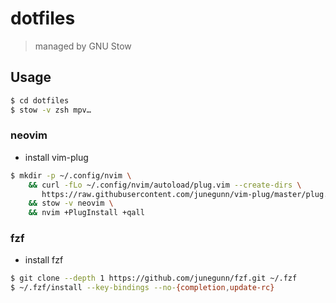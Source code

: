 dotfiles
========
> managed by GNU Stow

## Usage
```sh
$ cd dotfiles
$ stow -v zsh mpv…
```

### neovim
- install vim-plug
```sh
$ mkdir -p ~/.config/nvim \
    && curl -fLo ~/.config/nvim/autoload/plug.vim --create-dirs \
       https://raw.githubusercontent.com/junegunn/vim-plug/master/plug.vim \
    && stow -v neovim \
    && nvim +PlugInstall +qall
```

### fzf
- install fzf
```sh
$ git clone --depth 1 https://github.com/junegunn/fzf.git ~/.fzf
$ ~/.fzf/install --key-bindings --no-{completion,update-rc}
```
